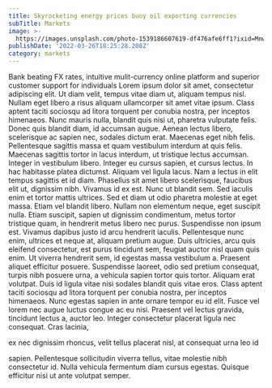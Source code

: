 ```yaml
---
title: Skyrocketing energy prices buoy oil exporting currencies
subTitle: Markets
image: >-
  https://images.unsplash.com/photo-1539186607619-df476afe6ff1?ixid=MnwxMjA3fDB8MHxwaG90by1wYWdlfHx8fGVufDB8fHx8&ixlib=rb-1.2.1&auto=format&fit=crop&w=3270&q=80
publishDate: '2022-03-26T18:25:28.208Z'
category: markets
---
```


Bank beating FX rates, intuitive mulit-currency online platform and superior customer support for individuals Lorem ipsum dolor sit amet, consectetur adipiscing elit. Ut diam velit, tempus vitae diam ut, aliquam tempus nisl. Nullam eget libero a risus aliquam ullamcorper sit amet vitae ipsum. Class aptent taciti sociosqu ad litora torquent per conubia nostra, per inceptos himenaeos. Nunc mauris nulla, blandit quis nisi ut, pharetra vulputate felis. Donec quis blandit diam, id accumsan augue. Aenean lectus libero, scelerisque ac sapien nec, sodales dictum erat. Maecenas eget nibh felis. Pellentesque sagittis massa et quam vestibulum interdum at quis felis.
Maecenas sagittis tortor in lacus interdum, ut tristique lectus accumsan. Integer in vestibulum libero. Integer eu cursus sapien, et cursus lectus. In hac habitasse platea dictumst. Aliquam vel ligula lacus. Nam a lectus in elit tempus sagittis et id diam. Phasellus sit amet libero scelerisque, faucibus elit ut, dignissim nibh. Vivamus id ex est. Nunc ut blandit sem.
Sed iaculis enim et tortor mattis ultrices. Sed et diam ut odio pharetra molestie at eget massa. Etiam vel blandit libero. Nullam non elementum neque, eget suscipit nulla. Etiam suscipit, sapien ut dignissim condimentum, metus tortor tristique quam, in hendrerit metus libero nec purus. Suspendisse non ipsum est. Vivamus dapibus justo id arcu hendrerit iaculis. Pellentesque nunc enim, ultrices et neque at, aliquam pretium augue.
Duis ultricies, arcu quis eleifend consectetur, est purus tincidunt sem, feugiat auctor nisl quam quis enim. Ut viverra hendrerit sem, id egestas massa vestibulum a. Praesent aliquet efficitur posuere. Suspendisse laoreet, odio sed pretium consequat, turpis nibh posuere urna, a vehicula sapien tortor quis tortor. Aliquam erat volutpat. Duis id ligula vitae nisi sodales blandit quis vitae eros. Class aptent taciti sociosqu ad litora torquent per conubia nostra, per inceptos himenaeos. Nunc egestas sapien in ante ornare tempor eu id elit.
Fusce vel lorem nec augue luctus congue ac eu nisi. Praesent vel lectus gravida, tincidunt lectus a, auctor leo. Integer consectetur placerat ligula nec consequat. Cras lacinia,&#x20;

ex nec dignissim rhoncus, velit tellus placerat nisl, at consequat urna leo id&#x20;

sapien. Pellentesque sollicitudin viverra tellus, vitae molestie nibh consectetur id. Nulla vehicula fermentum diam cursus egestas. Quisque efficitur nisi ut ante volutpat semper.
